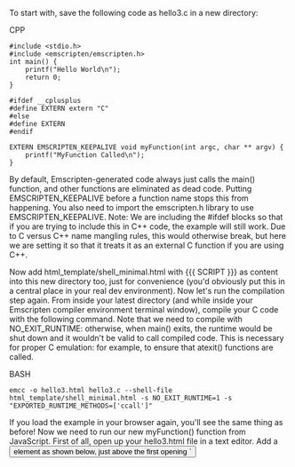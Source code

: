 To start with, save the following code as hello3.c in a new directory:

CPP

    #include <stdio.h>
    #include <emscripten/emscripten.h>
    int main() {
        printf("Hello World\n");
        return 0;
    }

    #ifdef __cplusplus
    #define EXTERN extern "C"
    #else
    #define EXTERN
    #endif

    EXTERN EMSCRIPTEN_KEEPALIVE void myFunction(int argc, char ** argv) {
        printf("MyFunction Called\n");
    }

By default, Emscripten-generated code always just calls the main() function, and other functions are eliminated as dead code. Putting EMSCRIPTEN_KEEPALIVE before a function name stops this from happening. You also need to import the emscripten.h library to use EMSCRIPTEN_KEEPALIVE.
Note: We are including the #ifdef blocks so that if you are trying to include this in C++ code, the example will still work. Due to C versus C++ name mangling rules, this would otherwise break, but here we are setting it so that it treats it as an external C function if you are using C++.

Now add html_template/shell_minimal.html with {{{ SCRIPT }}} as content into this new directory too, just for convenience (you'd obviously put this in a central place in your real dev environment).
Now let's run the compilation step again. From inside your latest directory (and while inside your Emscripten compiler environment terminal window), compile your C code with the following command. Note that we need to compile with NO_EXIT_RUNTIME: otherwise, when main() exits, the runtime would be shut down and it wouldn't be valid to call compiled code. This is necessary for proper C emulation: for example, to ensure that atexit() functions are called.

BASH

    emcc -o hello3.html hello3.c --shell-file html_template/shell_minimal.html -s NO_EXIT_RUNTIME=1 -s "EXPORTED_RUNTIME_METHODS=['ccall']"
If you load the example in your browser again, you'll see the same thing as before!
Now we need to run our new myFunction() function from JavaScript. First of all, open up your hello3.html file in a text editor.
Add a <button> element as shown below, just above the first opening `<script type='text/javascript'> tag.
HTML

    <button id="mybutton">Run myFunction</button>
Now add the following code at the end of the first <script>` element:

    document.getElementById("mybutton").addEventListener("click", () => {
      alert("check console");
      const result = Module.ccall(
        "myFunction", // name of C function
        null, // return type
        null, // argument types
        null, // arguments
      );
    });
This illustrates how ccall() is used to call the exported function.